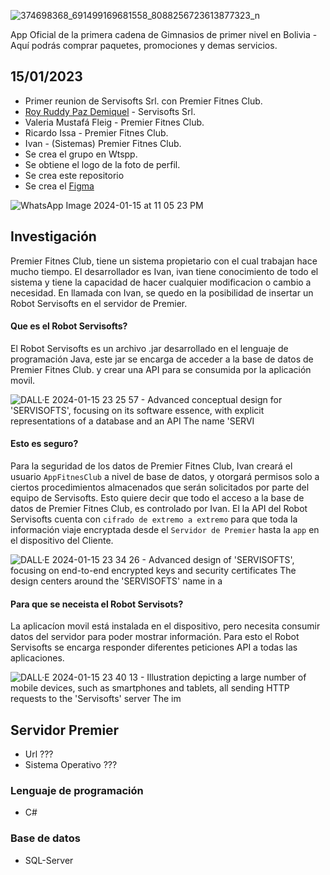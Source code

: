 ![374698368_691499169681558_8088256723613877323_n](https://github.com/Premier-Fitness-Club/.github/assets/7370358/249017e7-ff85-4d28-a948-48c4b5dc254f)

App Oficial de la primera cadena de Gimnasios de primer nivel en Bolivia - Aquí podrás comprar paquetes, promociones y demas servicios.

## 15/01/2023

- Primer reunion de Servisofts Srl. con Premier Fitnes Club.
- [Roy Ruddy Paz Demiquel](https://github.com/ruddypazd) - Servisofts Srl.
- Valeria Mustafá Fleig - Premier Fitnes Club.
- Ricardo Issa - Premier Fitnes Club.
- Ivan - (Sistemas) Premier Fitnes Club.
- Se crea el grupo en Wtspp.
- Se obtiene el logo de la foto de perfil.
- Se crea este repositorio
- Se crea el [Figma](https://www.figma.com/file/8eRGzz2inV6f9xKgh3JFhk/PremierFitnesClub?type=design&mode=design&t=VsqHttr9PRqz7Mcb-0)

![WhatsApp Image 2024-01-15 at 11 05 23 PM](https://github.com/Premier-Fitness-Club/.github/assets/7370358/3f9d4de7-5523-4c66-b580-40b118fe731c)


## Investigación

Premier Fitnes Club, tiene un sistema propietario con el cual trabajan hace mucho tiempo.
El desarrollador es Ivan, ivan tiene conocimiento de todo el sistema y tiene la capacidad de hacer cualquier modificacion o cambio a necesidad.
En llamada con Ivan, se quedo en la posibilidad de insertar un Robot Servisofts en el servidor de Premier.

#### Que es el Robot Servisofts?

El Robot Servisofts es un archivo .jar desarrollado en el lenguaje de programación Java, este jar se encarga de acceder a la base de datos de Premier Fitnes Club. y crear una API para se consumida por la aplicación movil.

![DALL·E 2024-01-15 23 25 57 - Advanced conceptual design for 'SERVISOFTS', focusing on its software essence, with explicit representations of a database and an API  The name 'SERVI](https://github.com/Premier-Fitness-Club/.github/assets/7370358/28df2a21-ecc3-4b0b-b490-b3ba49ee6a86)


#### Esto es seguro?

Para la seguridad de los datos de Premier Fitnes Club, Ivan creará el usuario `AppFitnesClub` a nivel de base de datos, y otorgará permisos solo a ciertos procedimientos almacenados que serán solicitados por parte del equipo de Servisofts.
Esto quiere decir que todo el acceso a la base de datos de Premier Fitnes Club, es controlado por Ivan.
El la API del Robot Servisofts cuenta con `cifrado de extremo a extremo` para que toda la información viaje encryptada desde el `Servidor de Premier` hasta la `app` en el dispositivo del Cliente.

![DALL·E 2024-01-15 23 34 26 - Advanced design of 'SERVISOFTS', focusing on end-to-end encrypted keys and security certificates  The design centers around the 'SERVISOFTS' name in a](https://github.com/Premier-Fitness-Club/.github/assets/7370358/8cd1f4be-5cd8-4fbc-83a6-d96b08ba66cc)


#### Para que se neceista el Robot Servisots?

La aplicacíon movil está instalada en el dispositivo, pero necesita consumir datos del servidor para poder mostrar información. Para esto el Robot Servisofts se encarga responder diferentes peticiones API a todas las aplicaciones.

![DALL·E 2024-01-15 23 40 13 - Illustration depicting a large number of mobile devices, such as smartphones and tablets, all sending HTTP requests to the 'Servisofts' server  The im](https://github.com/Premier-Fitness-Club/.github/assets/7370358/8471dbf7-ced8-42e8-a5b4-02d99af82109)


## Servidor Premier
- Url ???
- Sistema Operativo ???

### Lenguaje de programación
- C#

### Base de datos
- SQL-Server

